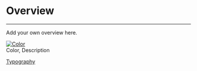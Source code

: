 
# Overview

---

Add your own overview here.

  
[![Color](https://studio-assets.supernova.io/design-systems/27727/8a5c11b2-5b2f-48d1-b133-7186bf312c1e.png)](../foundations/color.md)  
Color, Description  
  
[Typography](../foundations/typography.md)  
  


# 